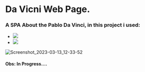 # Da Vicni Web Page.

###  A SPA About the Pablo Da Vinci, in this project i used: 
- <img src="https://img.shields.io/badge/React-20232A?style=for-the-badge&logo=react&logoColor=61DAFB">
- <img src="https://img.shields.io/badge/styled--components-DB7093?style=for-the-badge&logo=styled-components&logoColor=white">


![Screenshot_2023-03-13_12-33-52](https://user-images.githubusercontent.com/82295321/224751457-c3b46bc2-5289-4abe-a718-4be89af6f337.png)


#### Obs: In Progress....
